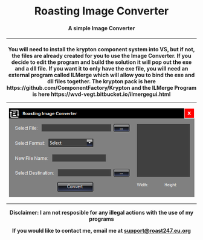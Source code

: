 <h1 align="center"> Roasting Image Converter</h1>

<h4 align="center">A simple Image Converter</h4>

<hr></h4>
<h4 align="center">
You will need to install the krypton component system into VS, but if not, the files are already created for you to use the Image Converter. If you decide to edit the program and build the solution it will pop out the exe and a dll file. If you want it to only have the exe file, you will need an external program called ILMerge which will allow you to bind the exe and dll files together. The krypton pack is here https://github.com/ComponentFactory/Krypton and the ILMerge Program is here https://wvd-vegt.bitbucket.io/ilmergegui.html
  <hr>
<img src="https://raw.githubusercontent.com/roast247/ImageConverter/main/Roasting%20Image%20Converter.png">
  <hr>
Disclaimer: I am not resposible for any illegal actions with the use of my programs
  
  If you would like to contact me, email me at support@roast247.eu.org
</h4>
  
